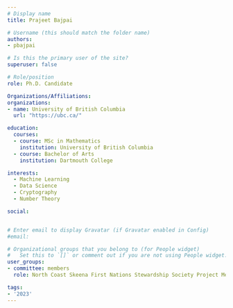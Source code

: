 ```yaml
---
# Display name
title: Prajeet Bajpai

# Username (this should match the folder name)
authors:
- pbajpai

# Is this the primary user of the site?
superuser: false

# Role/position
role: Ph.D. Candidate

Organizations/Affiliations:
organizations:
- name: University of British Columbia
  url: "https://ubc.ca/"

education:
  courses:
  - course: MSc in Mathematics
    institution: University of British Columbia
  - course: Bachelor of Arts
    institution: Dartmouth College

interests:
  - Machine Learning
  - Data Science
  - Cryptography
  - Number Theory

social:


# Enter email to display Gravatar (if Gravatar enabled in Config)
#email:

# Organizational groups that you belong to (for People widget)
#   Set this to `[]` or comment out if you are not using People widget.
user_groups:
- committee: members
  role: North Coast Skeena First Nations Stewardship Society Project Member

tags:
- '2023'
---
```

